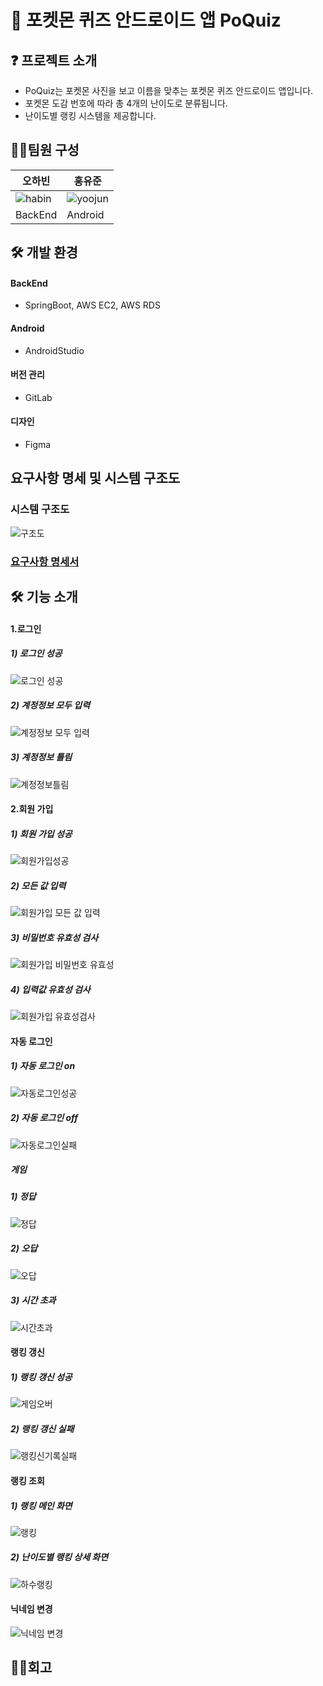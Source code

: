 # 🙌 포켓몬 퀴즈 안드로이드 앱 PoQuiz

## ❓ 프로젝트 소개
- PoQuiz는 포켓몬 사진을 보고 이름을 맞추는 포켓몬 퀴즈 안드로이드 앱입니다.  
- 포켓몬 도감 번호에 따라 총 4개의 난이도로 분류됩니다.  
- 난이도별 랭킹 시스템을 제공합니다. 

## 🙋‍♀️팀원 구성 
| 오하빈 | 홍유준 |
| --- | --- |
| ![habin](https://github.com/ghddbwns9808/PoQuiz/assets/65646370/4c221020-5d37-4e61-86d6-d36136b21db3) | ![yoojun](https://github.com/ghddbwns9808/PoQuiz/assets/65646370/939c9899-2d1c-469c-9ef6-0a083e2f74cb) |
| BackEnd | Android |

## 🛠 개발 환경

#### BackEnd
- SpringBoot, AWS EC2, AWS RDS
#### Android
- AndroidStudio
#### 버전 관리
- GitLab
#### 디자인
- Figma

## 요구사항 명세 및 시스템 구조도
### 시스템 구조도
![구조도](https://github.com/ghddbwns9808/PoQuiz/assets/65646370/33e3ab0c-dbaa-46cb-a914-cd687b1ceb7e)

### [요구사항 명세서](https://docs.google.com/document/d/1E5Zbgs2E5ATZnice7rm7Z5IB0qdDJ9FbxOZTqaigSXc/edit)

## 🛠 기능 소개
#### 1.로그인
##### 1) 로그인 성공
![로그인 성공](https://github.com/ghddbwns9808/PoQuiz/assets/65646370/0fd2d4ae-a8fd-4463-91bf-bc60ecbef856)

##### 2) 계정정보 모두 입력
![계정정보 모두 입력](https://github.com/ghddbwns9808/PoQuiz/assets/65646370/412f4dac-c5ce-4f32-b3bf-57e97eb89374)

##### 3) 계정정보 틀림
![계정정보틀림](https://github.com/ghddbwns9808/PoQuiz/assets/65646370/96943e4d-c0cb-4349-abd7-45792d0d0f41)

#### 2.회원 가입
##### 1) 회원 가입 성공
![회원가입성공](https://github.com/ghddbwns9808/PoQuiz/assets/65646370/5f0f8f8a-d8cd-44c6-87c7-48ee08420c5d)

##### 2) 모든 값 입력
![회원가입 모든 값 입력](https://github.com/ghddbwns9808/PoQuiz/assets/65646370/1370b9cc-eb9d-4f84-b104-1a3c87afe627)

##### 3) 비밀번호 유효성 검사
![회원가입 비밀번호 유효성](https://github.com/ghddbwns9808/PoQuiz/assets/65646370/e06b4e90-cec9-4a99-bed6-516c718ce6b3)
##### 4) 입력값 유효성 검사
![회원가입 유효성검사](https://github.com/ghddbwns9808/PoQuiz/assets/65646370/f89906b8-c61f-44c9-be63-22ca42b147c3)

#### 자동 로그인
##### 1) 자동 로그인 on
![자동로그인성공](https://github.com/ghddbwns9808/PoQuiz/assets/65646370/af27dfa2-ffd6-4150-b40d-964ae29d9252)
##### 2) 자동 로그인 off
![자동로그인실패](https://github.com/ghddbwns9808/PoQuiz/assets/65646370/7c0ffd6c-6389-437a-bc8e-54ae336cc41e)


##### 게임
##### 1) 정답
![정답](https://github.com/ghddbwns9808/PoQuiz/assets/65646370/386f8f2c-729e-4f82-8fb8-6ab6aae0f498)

##### 2) 오답
![오답](https://github.com/ghddbwns9808/PoQuiz/assets/65646370/95a11f53-bed4-4c47-aaa7-b6cd81ebb688)

##### 3) 시간 초과
![시간초과](https://github.com/ghddbwns9808/PoQuiz/assets/65646370/1af8eac3-44b2-48b7-9ea0-12d8c2a6cb6f)

#### 랭킹 갱신
##### 1) 랭킹 갱신 성공
![게임오버](https://github.com/ghddbwns9808/PoQuiz/assets/65646370/4c93631e-7c4a-4fd3-9124-ba74b1dfd34b)

##### 2) 랭킹 갱신 실패
![랭킹신기록실패](https://github.com/ghddbwns9808/PoQuiz/assets/65646370/2b556551-9835-4e7b-8134-14a65aa6b23c)

#### 랭킹 조회
##### 1) 랭킹 메인 화면
![랭킹](https://github.com/ghddbwns9808/PoQuiz/assets/65646370/5fdfece7-aa4e-4bfc-8628-6518f869aa18)
##### 2) 난이도별 랭킹 상세 화면
![하수랭킹](https://github.com/ghddbwns9808/PoQuiz/assets/65646370/fc6a5207-99ce-45b5-9441-87577ae41b83)

#### 닉네임 변경
![닉네임 변경](https://github.com/ghddbwns9808/PoQuiz/assets/65646370/db2de046-d94e-433d-99ad-4cdc93b7d1a8)

## 🙋‍♀️회고
